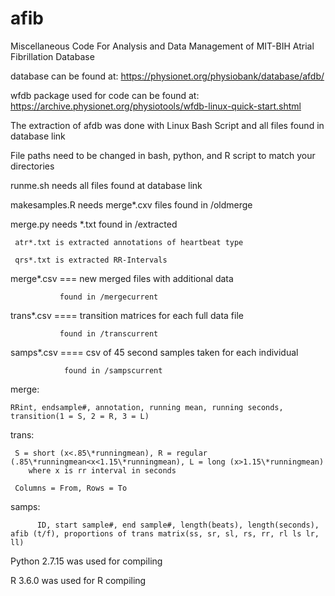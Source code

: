 # afib
Miscellaneous Code For Analysis and Data Management of MIT-BIH Atrial Fibrillation Database


database can be found at: https://physionet.org/physiobank/database/afdb/


wfdb package used for code can be found at: https://archive.physionet.org/physiotools/wfdb-linux-quick-start.shtml

The extraction of afdb was done with Linux Bash Script and all files found in database link


File paths need to be changed in bash, python, and R script to match your directories

runme.sh needs all files found at database link

makesamples.R needs merge\*.cxv files found in /oldmerge


merge.py needs \*.txt found in /extracted

     atr*.txt is extracted annotations of heartbeat type 
     
     qrs*.txt is extracted RR-Intervals


merge*.csv === new merged files with additional data
               
               found in /mergecurrent


trans*.csv ==== transition matrices for each full data file

               found in /transcurrent


samps*.csv ==== csv of 45 second samples taken for each individual

                found in /sampscurrent

merge: 
    
    RRint, endsample#, annotation, running mean, running seconds, transition(1 = S, 2 = R, 3 = L)


trans: 
     
     S = short (x<.85\*runningmean), R = regular (.85\*runningmean<x<1.15\*runningmean), L = long (x>1.15\*runningmean)
        where x is rr interval in seconds
        
     Columns = From, Rows = To
        
        
samps: 

          ID, start sample#, end sample#, length(beats), length(seconds), afib (t/f), proportions of trans matrix(ss, sr, sl, rs, rr, rl ls lr, ll)




Python 2.7.15 was used for compiling


R 3.6.0 was used for R compiling
